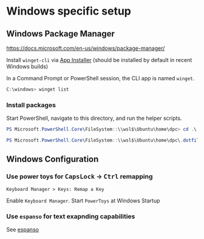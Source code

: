 # Windows specific setup

## Windows Package Manager

<https://docs.microsoft.com/en-us/windows/package-manager/>

Install `winget-cli` via [App Installer](https://www.microsoft.com/en-us/p/app-installer/9nblggh4nns1) (should  be installed by default in recent Windows builds)

In a Command Prompt or PowerShell session, the CLI app is named `winget`.

```powershell
C:\windows> winget list
```

### Install packages

Start PowerShell, navigate to this directory, and run the helper scripts.

```powershell
PS Microsoft.PowerShell.Core\FileSystem::\\wsl$\Ubuntu\home\dpc> cd .\.dotfiles\@windows\

PS Microsoft.PowerShell.Core\FileSystem::\\wsl$\Ubuntu\home\dpc\.dotfiles\@windows> .\install_basics.bat
```

## Windows Configuration

### Use power toys for <kbd>CapsLock</kbd> -> <kbd>Ctrl</kbd> remapping

`Keyboard Manager > Keys: Remap a Key`

Enable `Keyboard Manager`. Start `PowerToys` at Windows Startup

### Use `espanso` for text exapnding capabilities

See [espanso](../espanso/README.md#windows)